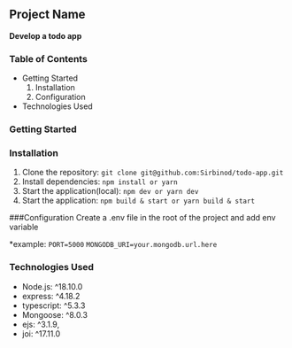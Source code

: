 ## Project Name

**Develop a todo app**

### Table of Contents

* Getting Started
   1. Installation
   2. Configuration
* Technologies Used


### Getting Started

### Installation

1. Clone the repository: `git clone git@github.com:Sirbinod/todo-app.git`
2. Install dependencies: `npm install or yarn`
3. Start the application(local): `npm dev or yarn dev`
4. Start the application: `npm build & start or yarn build & start`

###Configuration
Create a .env file in the root of the project and add env variable 

*example:
`PORT=5000`
`MONGODB_URI=your.mongodb.url.here`

### Technologies Used

* Node.js: ^18.10.0
* express: ^4.18.2
* typescript: ^5.3.3
* Mongoose: ^8.0.3
* ejs: ^3.1.9,
* joi: ^17.11.0
